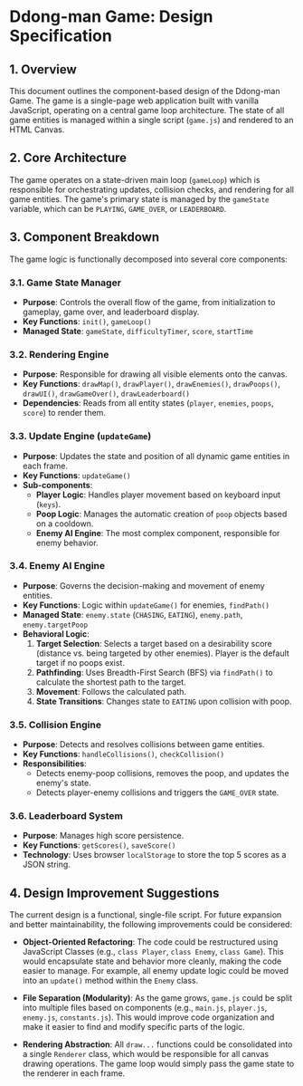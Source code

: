# Ddong-man Game: Design Specification

## 1. Overview

This document outlines the component-based design of the Ddong-man Game. The game is a single-page web application built with vanilla JavaScript, operating on a central game loop architecture. The state of all game entities is managed within a single script (`game.js`) and rendered to an HTML Canvas.

## 2. Core Architecture

The game operates on a state-driven main loop (`gameLoop`) which is responsible for orchestrating updates, collision checks, and rendering for all game entities. The game's primary state is managed by the `gameState` variable, which can be `PLAYING`, `GAME_OVER`, or `LEADERBOARD`.

## 3. Component Breakdown

The game logic is functionally decomposed into several core components:

### 3.1. Game State Manager
- **Purpose**: Controls the overall flow of the game, from initialization to gameplay, game over, and leaderboard display.
- **Key Functions**: `init()`, `gameLoop()`
- **Managed State**: `gameState`, `difficultyTimer`, `score`, `startTime`

### 3.2. Rendering Engine
- **Purpose**: Responsible for drawing all visible elements onto the canvas.
- **Key Functions**: `drawMap()`, `drawPlayer()`, `drawEnemies()`, `drawPoops()`, `drawUI()`, `drawGameOver()`, `drawLeaderboard()`
- **Dependencies**: Reads from all entity states (`player`, `enemies`, `poops`, `score`) to render them.

### 3.3. Update Engine (`updateGame`)
- **Purpose**: Updates the state and position of all dynamic game entities in each frame.
- **Key Functions**: `updateGame()`
- **Sub-components**:
    - **Player Logic**: Handles player movement based on keyboard input (`keys`).
    - **Poop Logic**: Manages the automatic creation of `poop` objects based on a cooldown.
    - **Enemy AI Engine**: The most complex component, responsible for enemy behavior.

### 3.4. Enemy AI Engine
- **Purpose**: Governs the decision-making and movement of enemy entities.
- **Key Functions**: Logic within `updateGame()` for enemies, `findPath()`
- **Managed State**: `enemy.state` (`CHASING`, `EATING`), `enemy.path`, `enemy.targetPoop`
- **Behavioral Logic**:
    1.  **Target Selection**: Selects a target based on a desirability score (distance vs. being targeted by other enemies). Player is the default target if no poops exist.
    2.  **Pathfinding**: Uses Breadth-First Search (BFS) via `findPath()` to calculate the shortest path to the target.
    3.  **Movement**: Follows the calculated path.
    4.  **State Transitions**: Changes state to `EATING` upon collision with poop.

### 3.5. Collision Engine
- **Purpose**: Detects and resolves collisions between game entities.
- **Key Functions**: `handleCollisions()`, `checkCollision()`
- **Responsibilities**:
    - Detects enemy-poop collisions, removes the poop, and updates the enemy's state.
    - Detects player-enemy collisions and triggers the `GAME_OVER` state.

### 3.6. Leaderboard System
- **Purpose**: Manages high score persistence.
- **Key Functions**: `getScores()`, `saveScore()`
- **Technology**: Uses browser `localStorage` to store the top 5 scores as a JSON string.

## 4. Design Improvement Suggestions

The current design is a functional, single-file script. For future expansion and better maintainability, the following improvements could be considered:

- **Object-Oriented Refactoring**: The code could be restructured using JavaScript Classes (e.g., `class Player`, `class Enemy`, `class Game`). This would encapsulate state and behavior more cleanly, making the code easier to manage. For example, all enemy update logic could be moved into an `update()` method within the `Enemy` class.

- **File Separation (Modularity)**: As the game grows, `game.js` could be split into multiple files based on components (e.g., `main.js`, `player.js`, `enemy.js`, `constants.js`). This would improve code organization and make it easier to find and modify specific parts of the logic.

- **Rendering Abstraction**: All `draw...` functions could be consolidated into a single `Renderer` class, which would be responsible for all canvas drawing operations. The game loop would simply pass the game state to the renderer in each frame.
